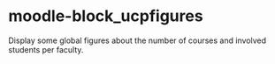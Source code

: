 # moodle-block_ucpfigures
Display some global figures about the number of courses and involved students per faculty.
